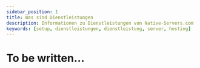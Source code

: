 ```yaml
---
sidebar_position: 1
title: Was sind Dienstleistungen
description: Informationen zu Dienstleistungen von Native-Servers.com
keywords: [setup, dienstleistungen, dienstleistung, server, hosting]
---
```

To be written...
==================================================
